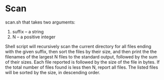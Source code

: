 # Scan
scan.sh that takes two arguments:
1. suffix – a string
2. N – a positive integer


Shell script will recursively scan the current directory for all files ending with the given suffix, then sort the files by their size, and then print the the filenames of the largest N files to the standard output, followed by the sum of their sizes. Each file reported is followed by the size of the file in bytes. If the total number of files found is less then N, report all files. The listed files will be sorted by the size, in descending order.
